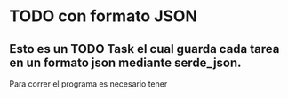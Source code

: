 # TODO con formato JSON

## Esto es un TODO Task el cual guarda cada tarea en un formato json mediante serde_json.

Para correr el programa es necesario tener

